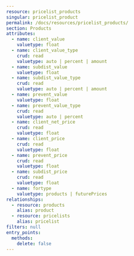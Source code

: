 ```yaml
---
resource: pricelist_products
singular: pricelist_product
permalink: /docs/resources/pricelist_products/
section: Products
attributes:
  - name: client_value
    valuetype: float
  - name: client_value_type
    crud: read
    valuetype: auto | percent | amount
  - name: subdist_value
    valuetype: float
  - name: subdist_value_type
    crud: read
    valuetype: auto | percent | amount
  - name: prevent_value
    valuetype: float
  - name: prevent_value_type
    crud: read
    valuetype: auto | percent
  - name: client_net_price
    crud: read
    valuetype: float
  - name: client_price
    crud: read
    valuetype: float
  - name: prevent_price
    crud: read
    valuetype: float
  - name: subdist_price
    crud: read
    valuetype: float
  - name: fortype
    valuetype: products | futurePrices
relationships:
  - resource: products
    alias: product
  - resource: pricelists
    alias: pricelist
filters: null
entry_points:
  methods:
    delete: false
---
```


